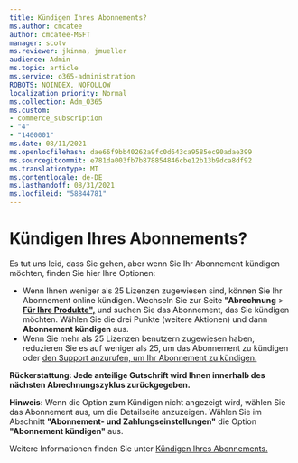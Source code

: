 ```yaml
---
title: Kündigen Ihres Abonnements?
ms.author: cmcatee
author: cmcatee-MSFT
manager: scotv
ms.reviewer: jkinma, jmueller
audience: Admin
ms.topic: article
ms.service: o365-administration
ROBOTS: NOINDEX, NOFOLLOW
localization_priority: Normal
ms.collection: Adm_O365
ms.custom:
- commerce_subscription
- "4"
- "1400001"
ms.date: 08/11/2021
ms.openlocfilehash: dae66f9bb40262a9fc0d643ca9585ec90adae399
ms.sourcegitcommit: e781da003fb7b878854846cbe12b13b9dca8df92
ms.translationtype: MT
ms.contentlocale: de-DE
ms.lasthandoff: 08/31/2021
ms.locfileid: "58844781"
---
```

# <a name="canceling-your-subscription"></a>Kündigen Ihres Abonnements?

Es tut uns leid, dass Sie gehen, aber wenn Sie Ihr Abonnement kündigen möchten, finden Sie hier Ihre Optionen:
  
- Wenn Ihnen weniger als 25 Lizenzen zugewiesen sind, können Sie Ihr Abonnement online kündigen. Wechseln Sie zur Seite **"Abrechnung** \> **[Für Ihre Produkte",](https://go.microsoft.com/fwlink/p/?linkid=842054)** und suchen Sie das Abonnement, das Sie kündigen möchten. Wählen Sie die drei Punkte (weitere Aktionen) und dann **Abonnement kündigen** aus.
- Wenn Sie mehr als 25 Lizenzen benutzern zugewiesen haben, reduzieren Sie es auf weniger als 25, um das Abonnement zu kündigen oder [den Support anzurufen, um Ihr Abonnement zu kündigen.](https://docs.microsoft.com/microsoft-365/business-video/get-help-support)
  
**Rückerstattung: Jede anteilige Gutschrift wird Ihnen innerhalb des nächsten Abrechnungszyklus zurückgegeben.**

**Hinweis:** Wenn die Option zum Kündigen nicht angezeigt wird, wählen Sie das Abonnement aus, um die Detailseite anzuzeigen. Wählen Sie im Abschnitt **"Abonnement- und Zahlungseinstellungen"** die Option **"Abonnement kündigen"** aus.

Weitere Informationen finden Sie unter [Kündigen Ihres Abonnements.](https://docs.microsoft.com/microsoft-365/commerce/subscriptions/cancel-your-subscription)
